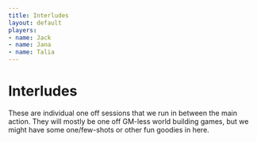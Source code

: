 ```yaml
---
title: Interludes
layout: default
players:
- name: Jack
- name: Jana
- name: Talia
---
```


# Interludes
These are individual one off sessions that we run in between the main action. They will mostly be one off GM-less world building games, but we might have some one/few-shots or other fun goodies in here.